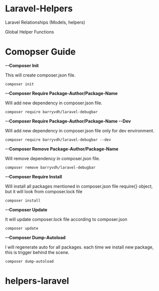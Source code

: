 # Laravel-Helpers
Laravel Relationships (Models, helpers)

Global Helper Functions

# Comopser Guide

**--Composer Init**

This will create composer.json file.

`composer init`

**--Composer Require Package-Author/Package-Name**

Will add new dependency in composer.json file.

`composer require barryvdh/laravel-debugbar`

**--Composer Require Package-Author/Package-Name --Dev**

Will add new dependency in composer.json file only for dev environment.

`composer require barryvdh/laravel-debugbar --dev`

**--Composer Remove Package-Author/Package-Name**

Will remove dependency in composer.json file.

`composer remove barryvdh/laravel-debugbar`

**--Composer Require Install**

Will install all packages mentioned in composer.json file require{} object, but it will look from composer.lock file

`composer install`

**--Composer Update**

It will update composer.lock file according to composer.json

`composer update`

**--Composer Dump-Autoload**

I will regenerate auto for all packages. each time we install new package, this is trigger behind the scene.

`composer dump-autoload`
# helpers-laravel
